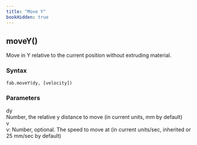 ```yaml
---
title: "Move Y"
bookHidden: true
---
```


<h2 class="ref-header">moveY()</h2>
Move in Y relative to the current position without extruding material.

### Syntax
```
fab.moveY(dy, [velocity])
```

### Parameters
<div class="grid-container">
 <div class="grid-item">dy</div>
 <div class="grid-item">Number, the relative y distance to move (in current units, mm by default)</div>

 <div class="grid-item">v</div>
 <div class="grid-item">v: Number, optional. The speed to move at (in current units/sec, inherited or 25 mm/sec by default)</div>
</div>

